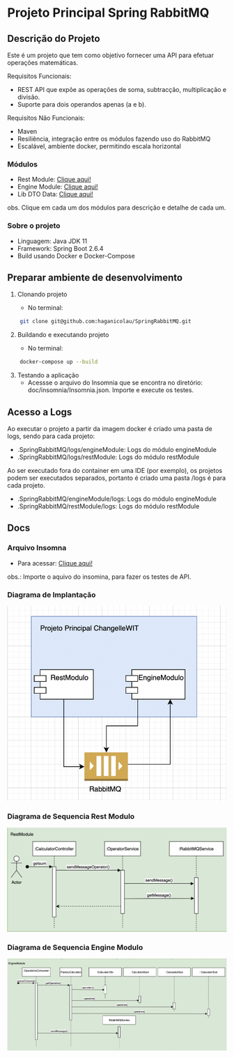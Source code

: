 # Projeto Principal Spring RabbitMQ

## Descrição do Projeto

Este é um projeto que tem como objetivo fornecer uma API para efetuar operações matemáticas.

Requisitos Funcionais:

- REST API que expõe as operações de soma, subtracção, multiplicação e divisão.
- Suporte para dois operandos apenas (a e b).

Requisitos Não Funcionais:

- Maven
- Resiliência, integração entre os módulos fazendo uso do RabbitMQ
- Escalável, ambiente docker, permitindo escala horizontal

### Módulos

- Rest Module: [Clique aqui!](restModule/README.md)
- Engine Module: [Clique aqui!](engineModule/README.md)
- Lib DTO Data: [Clique aqui!](libDataDtoChangelle/README.md)

obs. Clique em cada um dos módulos para descrição e detalhe de cada um.

### Sobre o projeto

- Linguagem: Java JDK 11
- Framework: Spring Boot 2.6.4
- Build usando Docker e Docker-Compose

## Preparar ambiente de desenvolvimento

1. Clonando projeto

    - No terminal:

```bash
    git clone git@github.com:haganicolau/SpringRabbitMQ.git
```

2. Buildando e executando projeto

    - No terminal:

```bash
    docker-compose up --build
```

3. Testando a aplicação
    - Acessse o arquivo do Insomnia que se encontra no diretório: doc/insomnia/Insomnia.json. Importe e execute os
      testes.

## Acesso a Logs

Ao executar o projeto a partir da imagem docker é criado uma pasta de logs, sendo para cada projeto:

- .SpringRabbitMQ/logs/engineModule: Logs do módulo engineModule
- .SpringRabbitMQ/logs/restModule: Logs do módulo restModule

Ao ser executado fora do container em uma IDE (por exemplo), os projetos podem ser executados separados, portanto é
criado uma pasta /logs é para cada projeto.

- .SpringRabbitMQ/engineModule/logs: Logs do módulo engineModule
- .SpringRabbitMQ/restModule/logs: Logs do módulo restModule

## Docs

### Arquivo Insomna

- Para acessar: [Clique aqui!](doc/insomnia/Insomnia.json)

obs.: Importe o aquivo do insomina, para fazer os testes de API.

### Diagrama de Implantação

<img src="https://github.com/haganicolau/SpringRabbitmq/blob/main/doc/diagrams/modules.png" width="550">

### Diagrama de Sequencia Rest Modulo

<img src="https://github.com/haganicolau/SpringRabbitmq/blob/main/doc/diagrams/senquence-rest-modulo.png" width="550">

### Diagrama de Sequencia Engine Modulo

<img src="https://github.com/haganicolau/SpringRabbitmq/blob/main/doc/diagrams/sequence-engine-module.png" width="550">
